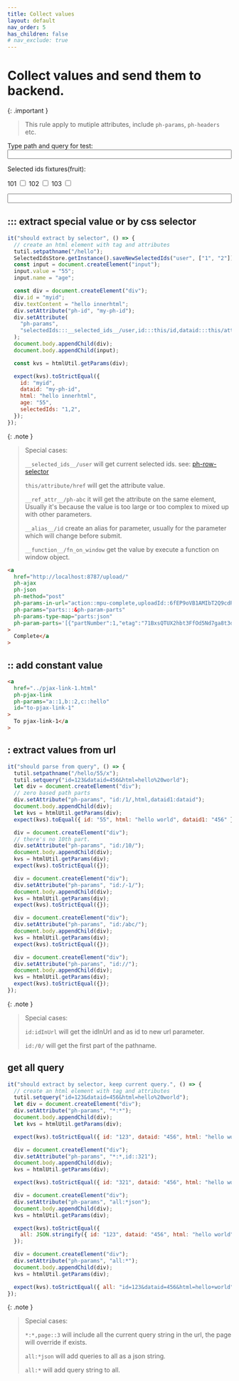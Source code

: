 ```yaml
---
title: Collect values
layout: default
nav_order: 5
has_children: false
# nav_exclude: true
---
```


# Collect values and send them to backend.

{: .important }

> This rule apply to mutiple attributes, include `ph-params`, `ph-headers` etc.

<div x-data="{tourl: '', 
params: 'ids:::__selected_ids__/fruit,cat::abc,frompath:/0/,fromqs:qa,alias:::__alias__/ids',
somethingChanged: 1
}"
x-on:selector-changed.window="somethingChanged++"
>
<label>Type path and query for test:
<input type="text"
 x-model="tourl"
 x-on:input="history.pushState(null, '', tourl);somethingChanged++;"
 name="to-url" style="width: 100%;"/>
</label>

<p>Selected ids fixtures(fruit):</p>

<form>
<label>101
    <input type="checkbox" ph-row-selector="fruit" id="_row_101"/>
    </label>
<label>102
    <input type="checkbox" ph-row-selector="fruit" id="_row_102"/>
    </label>
<label>103
    <input type="checkbox" ph-row-selector="fruit" id="_row_103"/>
    </label>
</form>
<div>
  <p style="font-weight: bold;"
   x-effect="somethingChanged &&
  $nextTick(() => ($el.innerHTML=ph.fullUrl($refs.pathinput, window.location.pathname)))"
  x-init="$nextTick(() => $el.innerHTML=ph.fullUrl($refs.pathinput, window.location.pathname))"></p>
  <input type="text"
   x-bind:ph-params="params" 
   x-model="params"
   x-ref="pathinput"
   name="abc"
   spellcheck="false"
   x-on:input.debounce.750ms="somethingChanged++"
   value="" 
   style="width:100%;" />
</div>
</div>

## ::: extract special value or by css selector

```javascript
it("should extract by selector", () => {
  // create an html element with tag and attributes
  tutil.setpathname("/hello");
  SelectedIdsStore.getInstance().saveNewSelectedIds("user", ["1", "2"]);
  const input = document.createElement("input");
  input.value = "55";
  input.name = "age";

  const div = document.createElement("div");
  div.id = "myid";
  div.textContent = "hello innerhtml";
  div.setAttribute("ph-id", "my-ph-id");
  div.setAttribute(
    "ph-params",
    "selectedIds:::__selected_ids__/user,id:::this/id,dataid:::this/attribute/ph-id,html:::this/innerHTML,age:::input[name=age]/value"
  );
  document.body.appendChild(div);
  document.body.appendChild(input);

  const kvs = htmlUtil.getParams(div);

  expect(kvs).toStrictEqual({
    id: "myid",
    dataid: "my-ph-id",
    html: "hello innerhtml",
    age: "55",
    selectedIds: "1,2",
  });
});
```

{: .note }

> Special cases:
>
> `__selected_ids__/user` will get current selected ids. see: [ph-row-selector](/helpers/ph-row-selector/)
>
> `this/attribute/href` will get the attribute value.
>
> `__ref_attr__/ph-abc` it will get the attribute on the same element, Usually it's because the value is too large or too complex to mixed up with other parameters.
>
> `__alias__/id` create an alias for parameter, usually for the parameter which will change before submit. 
>
> `__function__/fn_on_window` get the value by execute a function on window object.

```html
<a
  href="http://localhost:8787/upload/"
  ph-ajax
  ph-json
  ph-method="post"
  ph-params-in-url="action::mpu-complete,uploadId::6fEP9oVB1AMIbT2Q9cdRLS2-WTe0-vsd7Ew1uMULrh1VVwR1BDxedoHKtxH-ijFtUknWUH9z1h01IE7gw1IqiVMzQ4JtDbRfn0f-b_fuVHTmLbQ_XySDLYv5U5P01Bw1i-v03StYlUOvUtqlJX8ZJSMpOXAcH-WObrh8WWV6Uas"
  ph-params="parts:::&ph-param-parts"
  ph-params-type-map="parts:json"
  ph-param-parts='[{"partNumber":1,"etag":"71BxsQTUX2hbt3FfOd5Nd7ga8t3dbh22zQ0_N2v63R1d1cgUC4cFja2MWBpV79AE_HqxIhn4ThnY69shI4RMtufkZpLPtE7hSxxqkylgcil6_f5zhGDqqmnlriemygKD2mRmPhsOvJd-AOHvQJGpPVHiVrQILwgdSkTJM1Ux11Q"}]'
>
  Complete</a
>
```

## :: add constant value

```html
<a
  href="../pjax-link-1.html"
  ph-pjax-link
  ph-params="a::1,b::2,c::hello"
  id="to-pjax-link-1"
>
  To pjax-link-1</a
>
```

## : extract values from url

```javascript
it("should parse from query", () => {
  tutil.setpathname("/hello/55/x");
  tutil.setquery("id=123&dataid=456&html=hello%20world");
  let div = document.createElement("div");
  // zero based path parts
  div.setAttribute("ph-params", "id:/1/,html,dataid1:dataid");
  document.body.appendChild(div);
  let kvs = htmlUtil.getParams(div);
  expect(kvs).toEqual({ id: "55", html: "hello world", dataid1: "456" });

  div = document.createElement("div");
  // there's no 10th part.
  div.setAttribute("ph-params", "id:/10/");
  document.body.appendChild(div);
  kvs = htmlUtil.getParams(div);
  expect(kvs).toStrictEqual({});

  div = document.createElement("div");
  div.setAttribute("ph-params", "id:/-1/");
  document.body.appendChild(div);
  kvs = htmlUtil.getParams(div);
  expect(kvs).toStrictEqual({});

  div = document.createElement("div");
  div.setAttribute("ph-params", "id:/abc/");
  document.body.appendChild(div);
  kvs = htmlUtil.getParams(div);
  expect(kvs).toStrictEqual({});

  div = document.createElement("div");
  div.setAttribute("ph-params", "id://");
  document.body.appendChild(div);
  kvs = htmlUtil.getParams(div);
  expect(kvs).toStrictEqual({});
});
```

{: .note }

> Special cases:
>
> `id:idInUrl` will get the idInUrl and as id to new url parameter.
>
> `id:/0/` will get the first part of the pathname.

## get all query

```javascript
it("should extract by selector, keep current query.", () => {
  // create an html element with tag and attributes
  tutil.setquery("id=123&dataid=456&html=hello%20world");
  let div = document.createElement("div");
  div.setAttribute("ph-params", "*:*");
  document.body.appendChild(div);
  let kvs = htmlUtil.getParams(div);

  expect(kvs).toStrictEqual({ id: "123", dataid: "456", html: "hello world" });

  div = document.createElement("div");
  div.setAttribute("ph-params", "*:*,id::321");
  document.body.appendChild(div);
  kvs = htmlUtil.getParams(div);

  expect(kvs).toStrictEqual({ id: "321", dataid: "456", html: "hello world" });

  div = document.createElement("div");
  div.setAttribute("ph-params", "all:*json");
  document.body.appendChild(div);
  kvs = htmlUtil.getParams(div);

  expect(kvs).toStrictEqual({
    all: JSON.stringify({ id: "123", dataid: "456", html: "hello world" }),
  });

  div = document.createElement("div");
  div.setAttribute("ph-params", "all:*");
  document.body.appendChild(div);
  kvs = htmlUtil.getParams(div);

  expect(kvs).toStrictEqual({ all: "id=123&dataid=456&html=hello+world" });
});
```

{: .note }

> Special cases:
>
> `*:*,page::3` will include all the current query string in the url, the page will override if exists.
>
> `all:*json` will add queries to all as a json string.
>
> `all:*` will add query string to all.
